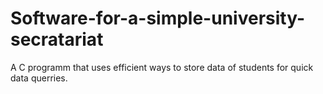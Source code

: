 # Software-for-a-simple-university-secratariat
A C programm that uses efficient ways to store data of students for quick data querries.
